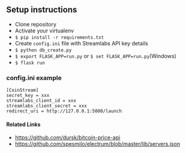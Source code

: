 ## Setup instructions

* Clone repository
* Activate your virtualenv
* `$ pip install -r requirements.txt`
* Create `config.ini` file with Streamlabs API key details
* `$ python db_create.py`
* `$ export FLASK_APP=run.py` or `$ set FLASK_APP=run.py`(Windows)
* `$ flask run`

### config.ini example

```
[CoinStream]
secret_key = xxx
streamlabs_client_id = xxx
streamlabs_client_secret = xxx
redirect_uri = http://127.0.0.1:5000/launch
```

#### Related Links
* https://github.com/dursk/bitcoin-price-api
* https://github.com/spesmilo/electrum/blob/master/lib/servers.json